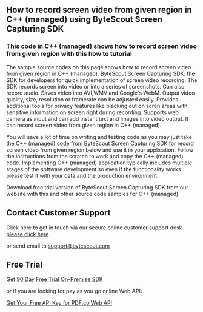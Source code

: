 ## How to record screen video from given region in C++ (managed) using ByteScout Screen Capturing SDK

### This code in C++ (managed) shows how to record screen video from given region with this how to tutorial

The sample source codes on this page shows how to record screen video from given region in C++ (managed). ByteScout Screen Capturing SDK: the SDK for developers for quick implementation of screen video recording. The SDK records screen into video or into a series of screenshots. Can also record audio. Saves video into AVI,WMV and Google's WebM. Output video quality, size, resolution or framerate can be adjusted easily. Provides additional tools for privacy features like blacking out on scren areas with sensitive information on screen right during recording. Supports web camera as input and can add instant text and images into video output. It can record screen video from given region in C++ (managed).

You will save a lot of time on writing and testing code as you may just take the C++ (managed) code from ByteScout Screen Capturing SDK for record screen video from given region below and use it in your application. Follow the instructions from the scratch to work and copy the C++ (managed) code. Implementing C++ (managed) application typically includes multiple stages of the software development so even if the functionality works please test it with your data and the production environment.

Download free trial version of ByteScout Screen Capturing SDK from our website with this and other source code samples for C++ (managed).

## Contact Customer Support

Click here to get in touch via our secure online customer support desk [please click here](https://bytescout.zendesk.com/hc/en-us/requests/new?subject=ByteScout%20Screen%20Capturing%20SDK%20Question)

or send email to [support@bytescout.com](mailto:support@bytescout.com?subject=ByteScout%20Screen%20Capturing%20SDK%20Question) 

## Free Trial

[Get 90 Day Free Trial On-Premise SDK](https://bytescout.com/download/web-installer?utm_source=github-readme)

or if you are looking for pay as you go online Web API:

[Get Your Free API Key for PDF.co Web API](https://pdf.co/documentation/api?utm_source=github-readme)